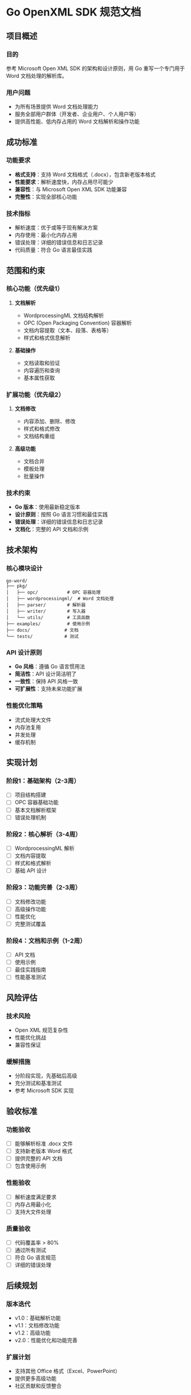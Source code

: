 # Go OpenXML SDK 规范文档

## 项目概述

### 目的
参考 Microsoft Open XML SDK 的架构和设计原则，用 Go 重写一个专门用于 Word 文档处理的解析库。

### 用户问题
- 为所有场景提供 Word 文档处理能力
- 服务全部用户群体（开发者、企业用户、个人用户等）
- 提供高性能、低内存占用的 Word 文档解析和操作功能

## 成功标准

### 功能要求
- **格式支持**：支持 Word 文档格式（.docx），包含新老版本格式
- **性能要求**：解析速度快，内存占用尽可能少
- **兼容性**：与 Microsoft Open XML SDK 功能兼容
- **完整性**：实现全部核心功能

### 技术指标
- 解析速度：优于或等于现有解决方案
- 内存使用：最小化内存占用
- 错误处理：详细的错误信息和日志记录
- 代码质量：符合 Go 语言最佳实践

## 范围和约束

### 核心功能（优先级1）
1. **文档解析**
   - WordprocessingML 文档结构解析
   - OPC (Open Packaging Convention) 容器解析
   - 文档内容提取（文本、段落、表格等）
   - 样式和格式信息解析

2. **基础操作**
   - 文档读取和验证
   - 内容遍历和查询
   - 基本属性获取

### 扩展功能（优先级2）
1. **文档修改**
   - 内容添加、删除、修改
   - 样式和格式修改
   - 文档结构重组

2. **高级功能**
   - 文档合并
   - 模板处理
   - 批量操作

### 技术约束
- **Go 版本**：使用最新稳定版本
- **设计原则**：按照 Go 语言习惯和最佳实践
- **错误处理**：详细的错误信息和日志记录
- **文档化**：完整的 API 文档和示例

## 技术架构

### 核心模块设计
```
go-word/
├── pkg/
│   ├── opc/           # OPC 容器处理
│   ├── wordprocessingml/  # Word 文档处理
│   ├── parser/        # 解析器
│   ├── writer/        # 写入器
│   └── utils/         # 工具函数
├── examples/          # 使用示例
├── docs/             # 文档
└── tests/            # 测试
```

### API 设计原则
- **Go 风格**：遵循 Go 语言惯用法
- **简洁性**：API 设计简洁明了
- **一致性**：保持 API 风格一致
- **可扩展性**：支持未来功能扩展

### 性能优化策略
- 流式处理大文件
- 内存池复用
- 并发处理
- 缓存机制

## 实现计划

### 阶段1：基础架构（2-3周）
- [ ] 项目结构搭建
- [ ] OPC 容器基础功能
- [ ] 基本文档解析框架
- [ ] 错误处理机制

### 阶段2：核心解析（3-4周）
- [ ] WordprocessingML 解析
- [ ] 文档内容提取
- [ ] 样式和格式解析
- [ ] 基础 API 设计

### 阶段3：功能完善（2-3周）
- [ ] 文档修改功能
- [ ] 高级操作功能
- [ ] 性能优化
- [ ] 完整测试覆盖

### 阶段4：文档和示例（1-2周）
- [ ] API 文档
- [ ] 使用示例
- [ ] 最佳实践指南
- [ ] 性能基准测试

## 风险评估

### 技术风险
- Open XML 规范复杂性
- 性能优化挑战
- 兼容性保证

### 缓解措施
- 分阶段实现，先基础后高级
- 充分测试和基准测试
- 参考 Microsoft SDK 实现

## 验收标准

### 功能验收
- [ ] 能够解析标准 .docx 文件
- [ ] 支持新老版本 Word 格式
- [ ] 提供完整的 API 文档
- [ ] 包含使用示例

### 性能验收
- [ ] 解析速度满足要求
- [ ] 内存占用最小化
- [ ] 支持大文件处理

### 质量验收
- [ ] 代码覆盖率 > 80%
- [ ] 通过所有测试
- [ ] 符合 Go 语言规范
- [ ] 详细的错误处理

## 后续规划

### 版本迭代
- v1.0：基础解析功能
- v1.1：文档修改功能
- v1.2：高级功能
- v2.0：性能优化和功能完善

### 扩展计划
- 支持其他 Office 格式（Excel、PowerPoint）
- 提供更多高级功能
- 社区贡献和反馈整合 